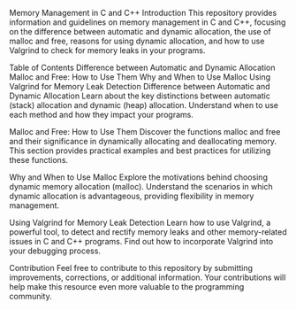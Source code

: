 Memory Management in C and C++
Introduction
This repository provides information and guidelines on memory management in C and C++, focusing on the difference between automatic and dynamic allocation, the use of malloc and free, reasons for using dynamic allocation, and how to use Valgrind to check for memory leaks in your programs.

Table of Contents
Difference between Automatic and Dynamic Allocation
Malloc and Free: How to Use Them
Why and When to Use Malloc
Using Valgrind for Memory Leak Detection
Difference between Automatic and Dynamic Allocation
Learn about the key distinctions between automatic (stack) allocation and dynamic (heap) allocation. Understand when to use each method and how they impact your programs.

Malloc and Free: How to Use Them
Discover the functions malloc and free and their significance in dynamically allocating and deallocating memory. This section provides practical examples and best practices for utilizing these functions.

Why and When to Use Malloc
Explore the motivations behind choosing dynamic memory allocation (malloc). Understand the scenarios in which dynamic allocation is advantageous, providing flexibility in memory management.

Using Valgrind for Memory Leak Detection
Learn how to use Valgrind, a powerful tool, to detect and rectify memory leaks and other memory-related issues in C and C++ programs. Find out how to incorporate Valgrind into your debugging process.

Contribution
Feel free to contribute to this repository by submitting improvements, corrections, or additional information. Your contributions will help make this resource even more valuable to the programming community.
